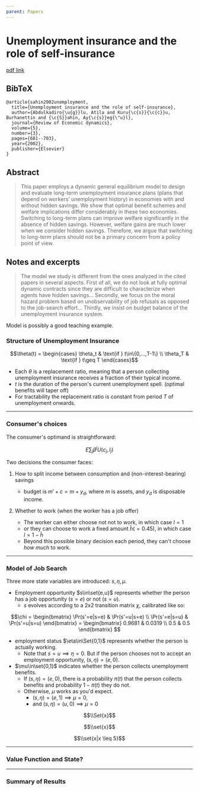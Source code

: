 ```yaml
---
parent: Papers
---
```


# Unemployment insurance and the role of self-insurance

[pdf link](https://academiccommons.columbia.edu/doi/10.7916/D83X8JS7/download)

## BibTeX
```
@article{sahin2002unemployment,
  title={Unemployment insurance and the role of self-insurance},
  author={Abdulkadiro{\u{g}}lu, Atila and Kuru{\c{s}}{\c{c}}u, Burhanettin and {\c{S}}ahin, Ay{\c{s}}eg{\"u}l},
  journal={Review of Economic dynamics},
  volume={5},
  number={3},
  pages={681--703},
  year={2002},
  publisher={Elsevier}
}
```

## Abstract

> This paper employs a dynamic general equilibrium model to design and evaluate 
long-term unemployment insurance plans (plans that depend on workers’ unemployment 
history) in economies with and without hidden savings. We show that optimal benefit 
schemes and welfare implications differ considerably in these two economies. Switching 
to long-term plans can improve welfare significantly in the absence of hidden savings. 
However, welfare gains are much lower when we consider hidden savings. Therefore, we 
argue that switching to long-term plans should not be a primary concern from a policy 
point of view.



## Notes and excerpts

> The model we study is different from the ones analyzed in the cited papers in several
aspects. First of all, we do not look at fully optimal dynamic contracts since they are
difficult to characterize when agents have hidden savings...
Secondly, we focus on the moral
hazard problem based on unobservability of job refusals as opposed to the job-search effort...
Thirdly, we insist on budget balance of the unemployment insurance system. 



Model is possibly a good teaching example.


<!--Hopefully, I can copypaste the following snippet into a remark slides template without modification-->


### Structure of Unemployment Insurance

$$\theta(t) = 
\begin{cases}
    \theta_t & \text{if } t\in\{0,...,T-1\} \\
    \theta_T & \text{if } t\geq T
\end{cases}$$

- Each $\theta$ is a replacement ratio, meaning that a person collecting unemployment insurance receives a fraction of their typical income.
- $t$ is the duration of the person's current unemployment spell. (optimal benefits will taper off)
- For tractability the replacement ratio is constant from period $T$ of unemployment onwards.


---

### Consumer's choices

The consumer's optimand is straightforward:

$$E \sum_j \beta^j U(c_j,l_j) $$

Two decisions the consumer faces:

1. How to split income between consumption and (non-interest-bearing) savings
    - budget is $m'+c = m+y_d$, where $m$ is assets, and $y_d$ is disposable income.

2. Whether to work (when the worker has a job offer)
    - The worker can either choose not not to work, in which case $l=1$
    - or they can choose to work a fixed amount $\hat h (=0.45)$, in which case $l=1-\hat h$
    - Beyond this possible binary decision each period, they can't choose *how much* to work.
 


---

### Model of Job Search

Three more state variables are introduced: $s,\eta,\mu$.

- Employment opportunity $s\in\set{e,u}$ represents whether the person has a job opportunity ($s=e$) or not ($s=u$).
    - $s$ evolves according to a 2x2 transition matrix $\chi$, calibrated like so:

$$\chi = 
\begin{bmatrix}
   \Pr(s'=e|s=e) & \Pr(s'=u|s=e) \\
   \Pr(s'=e|s=u) & \Pr(s'=u|s=u)
\end{bmatrix} =
\begin{bmatrix}
   0.9681 & 0.0319 \\
   0.5 & 0.5
\end{bmatrix}
$$


- employment status $\eta\in\Set{0,1}$ represents whether the person is actually working. 
    - Note that $s=u \implies \eta=0$. But if the person chooses not to accept an employment opportunity, $(s,\eta)=(e,0)$.
- $\mu\in\set{0,1}$ indicates whether the person collects unemployment benefits.
    - If $(s,\eta)=(e,0)$, there is a probability $\pi(t)$ that the person collects benefits and probability $1-\pi(t)$ they do not.
    - Otherwise, $\mu$ works as you'd expect. 
        - $(s,\eta)=(e,1) \implies \mu=0$, 
        - and $(s,\eta)=(u,0) \implies \mu=0$

$$\\Set{x}$$

$$\\set{x}$$

$$\\set{x|x \leq 5}$$

--- 

### Value Function and State?

---


### Summary of Results




